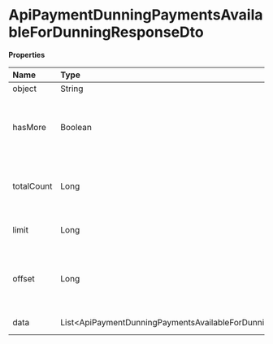 # ApiPaymentDunningPaymentsAvailableForDunningResponseDto

**Properties**

| Name       | Type                                                                | Required | Description                                                 |
| :--------- | :------------------------------------------------------------------ | :------- | :---------------------------------------------------------- |
| object     | String                                                              | ❌       | Object type                                                 |
| hasMore    | Boolean                                                             | ❌       | Indicates whether there is another page to be searched      |
| totalCount | Long                                                                | ❌       | Total number of items for the filters entered               |
| limit      | Long                                                                | ❌       | Number of objects per page                                  |
| offset     | Long                                                                | ❌       | Position of the object from which the page should be loaded |
| data       | List\<ApiPaymentDunningPaymentsAvailableForDunningResponseDataDto\> | ❌       | List of objects                                             |

<!-- This file was generated by liblab | https://liblab.com/ -->
